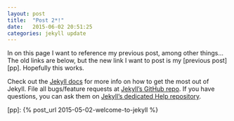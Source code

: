 ```yaml
---
layout: post
title:  "Post 2*!"
date:   2015-06-02 20:51:25
categories: jekyll update
---
```

In on this page I want to reference my previous post, among other things... The old links are below, but the new link I want to post is my [previous post][pp]. Hopefully this works.

Check out the [Jekyll docs][jekyll] for more info on how to get the most out of Jekyll. File all bugs/feature requests at [Jekyll’s GitHub repo][jekyll-gh]. If you have questions, you can ask them on [Jekyll’s dedicated Help repository][jekyll-help].

[jekyll]:      http://jekyllrb.com
[jekyll-gh]:   https://github.com/jekyll/jekyll
[jekyll-help]: https://github.com/jekyll/jekyll-help
[pp]:          {% post_url 2015-05-02-welcome-to-jekyll %}
